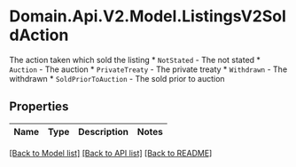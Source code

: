 # Domain.Api.V2.Model.ListingsV2SoldAction
The action taken which sold the listing  * `NotStated` - The not stated * `Auction` - The auction * `PrivateTreaty` - The private treaty * `Withdrawn` - The withdrawn * `SoldPriorToAuction` - The sold prior to auction
## Properties

Name | Type | Description | Notes
------------ | ------------- | ------------- | -------------

[[Back to Model list]](../README.md#documentation-for-models) [[Back to API list]](../README.md#documentation-for-api-endpoints) [[Back to README]](../README.md)


